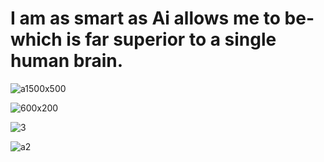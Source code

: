 

# I am as smart as Ai allows me to be- which is far superior to a single human brain. 


![a1500x500](https://github.com/user-attachments/assets/b76d2b1b-d314-4dce-85f2-b5869673db7d)



![600x200](https://github.com/user-attachments/assets/62c9ad92-0790-459d-858d-c7c0afd57b26)




![3](https://github.com/user-attachments/assets/79f4dd90-f660-4e79-b979-f9885e9368d5)






![a2](https://github.com/user-attachments/assets/6f920b5a-72e0-4d80-afac-4d1837980205)



